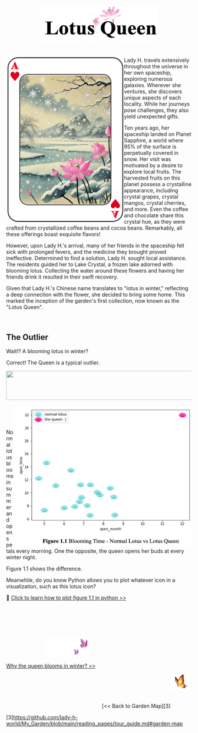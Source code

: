 <p align="center">
<img src="https://github.com/lady-h-world/My_Garden/blob/main/images/Lotus_Queen_images/title_queen_v2.png" width="320" height="100" />
</p>

#

<p>
<img align="left" src="https://github.com/lady-h-world/My_Garden/blob/main/images/Lotus_Queen_images/lotus_queen.png" width="320" height="450" />

Lady H. travels extensively throughout the universe in her own spaceship, exploring numerous galaxies. Wherever she ventures, she discovers unique aspects of each locality. While her journeys pose challenges, they also yield unexpected gifts.

Ten years ago, her spaceship landed on Planet Sapphire, a world where 95% of the surface is perpetually covered in snow. Her visit was motivated by a desire to explore local fruits. The harvested fruits on this planet possess a crystalline appearance, including crystal grapes, crystal mangos, crystal cherries, and more. Even the coffee and chocolate share this crystal hue, as they were crafted from crystallized coffee beans and cocoa beans. Remarkably, all these offerings boast exquisite flavors!

However, upon Lady H.'s arrival, many of her friends in the spaceship fell sick with prolonged fevers, and the medicine they brought proved ineffective. Determined to find a solution, Lady H. sought local assistance. The residents guided her to Lake Crystal, a frozen lake adorned with blooming lotus. Collecting the water around these flowers and having her friends drink it resulted in their swift recovery.
  
Given that Lady H.'s Chinese name translates to "lotus in winter," reflecting a deep connection with the flower, she decided to bring some home. This marked the inception of the garden's first collection, now known as the "Lotus Queen".

</p>
<p>&nbsp;</p>


## The Outlier

Wait!? A blooming lotus in winter? 

Correct! The Queen is a typical outlier.

<p align="left">
<img src="https://github.com/lady-h-world/My_Garden/blob/main/images/notes/outlier.png" width="766" height="79" />
</p>

<p>
<img align="right" src="https://github.com/lady-h-world/My_Garden/blob/main/images/Lotus_Queen_images/lotus_plot.png" width="484" height="381" />
<p>&nbsp;</p>
<p>&nbsp;</p>

Normal lotus blooms in summer and opens petals every morning. One the opposite, the queen opens her buds at every winter night.

Figure 1.1 shows the difference.

Meanwhile, do you know Python allows you to plot whatever icon in a visualization, such as this lotus icon?

🌻 [Click to learn how to plot figure 1.1 in python >>][2]

</p>
<p>&nbsp;</p>
<p>&nbsp;</p>

#
<p align="left">
  &nbsp;&nbsp;&nbsp;&nbsp;&nbsp;&nbsp;&nbsp;&nbsp;&nbsp;&nbsp;&nbsp;&nbsp;&nbsp;&nbsp;&nbsp;&nbsp;&nbsp;&nbsp;&nbsp;&nbsp;&nbsp;&nbsp;&nbsp;&nbsp;&nbsp;&nbsp;
<img src="https://github.com/lady-h-world/My_Garden/blob/main/images/follow_us.png" width="120" height="50" />
</p>

[Why the queen blooms in winter? >>][1]

<p align="right">
<img src="https://github.com/lady-h-world/My_Garden/blob/main/images/going_back.png" width="60" height="44" />
</p>

&nbsp;&nbsp;&nbsp;&nbsp;&nbsp;&nbsp;&nbsp;&nbsp;&nbsp;&nbsp;&nbsp;&nbsp;&nbsp;&nbsp;&nbsp;&nbsp;&nbsp;&nbsp;&nbsp;&nbsp;&nbsp;&nbsp;&nbsp;&nbsp;&nbsp;&nbsp;&nbsp;&nbsp;&nbsp;&nbsp;&nbsp;&nbsp;&nbsp;&nbsp;&nbsp;&nbsp;&nbsp;&nbsp;&nbsp;&nbsp;&nbsp;&nbsp;&nbsp;&nbsp;&nbsp;&nbsp;&nbsp;&nbsp;&nbsp;&nbsp;&nbsp;&nbsp;&nbsp;&nbsp;&nbsp;&nbsp;&nbsp;&nbsp;&nbsp;&nbsp;&nbsp;&nbsp;&nbsp;&nbsp;&nbsp;&nbsp;&nbsp;&nbsp;&nbsp;&nbsp;&nbsp;&nbsp;&nbsp;&nbsp;&nbsp;&nbsp;&nbsp;&nbsp;&nbsp;&nbsp;&nbsp;&nbsp;&nbsp;&nbsp;&nbsp;&nbsp;&nbsp;&nbsp;&nbsp;&nbsp;&nbsp;&nbsp;&nbsp;&nbsp;&nbsp;&nbsp;&nbsp;&nbsp;&nbsp;&nbsp;&nbsp;&nbsp;&nbsp;&nbsp;&nbsp;&nbsp;&nbsp;&nbsp;&nbsp;&nbsp;&nbsp;&nbsp;&nbsp;&nbsp;&nbsp;&nbsp;&nbsp;&nbsp;&nbsp;&nbsp;&nbsp;&nbsp;&nbsp;&nbsp;&nbsp;&nbsp;&nbsp;&nbsp;&nbsp;&nbsp;&nbsp;&nbsp;&nbsp;&nbsp;&nbsp;&nbsp;&nbsp;&nbsp;&nbsp;&nbsp;&nbsp;&nbsp;&nbsp;&nbsp;&nbsp;&nbsp;&nbsp;&nbsp;&nbsp;&nbsp;&nbsp;&nbsp;&nbsp;&nbsp;&nbsp;&nbsp;&nbsp;&nbsp;&nbsp;&nbsp;&nbsp;&nbsp;&nbsp;&nbsp;&nbsp;&nbsp;&nbsp;&nbsp;&nbsp;&nbsp;&nbsp;&nbsp;&nbsp;&nbsp;&nbsp;&nbsp;&nbsp;&nbsp;&nbsp;&nbsp;&nbsp;&nbsp;&nbsp;&nbsp;&nbsp;&nbsp;&nbsp;&nbsp;&nbsp;&nbsp;&nbsp;&nbsp;&nbsp;&nbsp;[<< Back to Garden Map][3]


[1]:https://github.com/lady-h-world/My_Garden/blob/main/reading_pages/Lotus_Queen/param_tuning_1.md
[2]:https://github.com/lady-h-world/My_Garden/blob/main/code/queen_lotus/lotus_queen.ipynb
[3]https://github.com/lady-h-world/My_Garden/blob/main/reading_pages/tour_guide.md#garden-map


